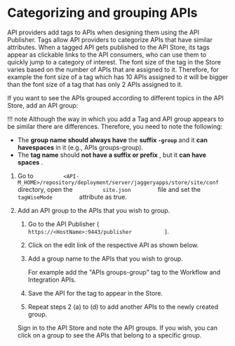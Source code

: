# Categorizing and grouping APIs

API providers add tags to APIs when designing them using the API Publisher. Tags allow API providers to categorize APIs that have similar attributes. When a tagged API gets published to the API Store, its tags appear as clickable links to the API consumers, who can use them to quickly jump to a category of interest. The font size of the tag in the Store varies based on the number of APIs that are assigned to it. Therefore, for example the font size of a tag which has 10 APIs assigned to it will be bigger than the font size of a tag that has only 2 APIs assigned to it.

If you want to see the APIs grouped according to different topics in the API Store, add an API group:

!!! note
Although the way in which you add a Tag and API group appears to be similar there are differences. Therefore, you need to note the following:

-   The **group name should always have** the **suffix `-group`** and it **can havespaces** in it (e.g., APIs groups-group).
-   The **tag name** should **not have a suffix or prefix** , but it **can have spaces** .


1.  Go to `          <API-M_HOME>/repository/deployment/server/jaggeryapps/store/site/conf         ` directory, open the `          site.json         ` file and set the `          tagWiseMode         ` attribute as true.
2.  Add an API group to the APIs that you wish to group.
    1.  Go to the API Publisher ( `            https://<HostName>:9443/publisher           ` ).
    2.  Click on the edit link of the respective API as shown below.
    3.  Add a group name to the APIs that you wish to group.

        For example add the "APIs groups-group" tag to the Workflow and Integration APIs.

    4.  Save the API for the tag to appear in the Store.

    5.  Repeat steps 2 (a) to (d) to add another APIs to the newly created group.

    Sign in to the API Store and note the API groups.
    If you wish, you can click on a group to see the APIs that belong to a specific group.

